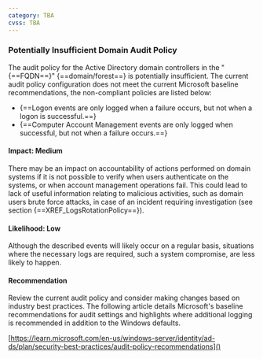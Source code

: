 ```yaml
---
category: TBA
cvss: TBA
---
```

### Potentially Insufficient Domain Audit Policy
The audit policy for the Active Directory domain controllers in the "{==FQDN==}" {==domain/forest==} is potentially insufficient. The current audit policy configuration does not meet the current Microsoft baseline recommendations, the non-compliant policies are listed below:

* {==Logon events are only logged when a failure occurs, but not when a logon is successful.==}
* {==Computer Account Management events are only logged when successful, but not when a failure occurs.==}
#### Impact: Medium
There may be an impact on accountability of actions performed on domain systems if it is not possible to verify when users authenticate on the systems, or when account management operations fail. This could lead to lack of useful information relating to malicious activities, such as domain users brute force attacks, in case of an incident requiring investigation (see section {==XREF_LogsRotationPolicy==}).
#### Likelihood: Low
Although the described events will likely occur on a regular basis, situations where the necessary logs are required, such a system compromise, are less likely to happen.
#### Recommendation
Review the current audit policy and consider making changes based on industry best practices. The following article details Microsoft's baseline recommendations for audit settings and highlights where additional logging is recommended in addition to the Windows defaults.

[https://learn.microsoft.com/en-us/windows-server/identity/ad-ds/plan/security-best-practices/audit-policy-recommendations]()
